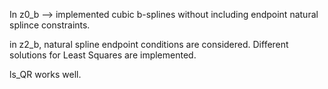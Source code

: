 In z0_b --> implemented cubic b-splines without including endpoint natural splince constraints.

in z2_b, natural spline endpoint conditions are considered. Different solutions for Least Squares are implemented.

ls_QR works well. 